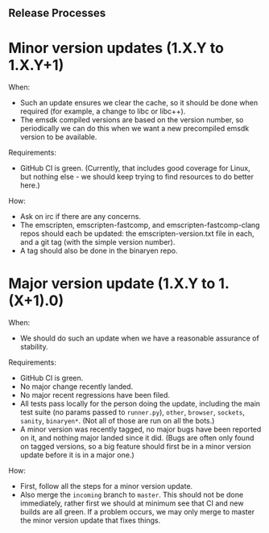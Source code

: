 Release Processes
-----------------


Minor version updates (1.X.Y to 1.X.Y+1)
========================================

When:

 * Such an update ensures we clear the cache, so it should be done when required (for example, a change to libc or libc++).
 * The emsdk compiled versions are based on the version number, so periodically we can do this when we want a new precompiled emsdk version to be available.

Requirements:

 * GitHub CI is green. (Currently, that includes good coverage for Linux, but nothing else - we should keep trying to find resources to do better here.)

How:

 * Ask on irc if there are any concerns.
 * The emscripten, emscripten-fastcomp, and emscripten-fastcomp-clang repos should each be updated: the emscripten-version.txt file in each, and a git tag (with the simple version number).
 * A tag should also be done in the binaryen repo.


Major version update (1.X.Y to 1.(X+1).0)
=========================================

When:

 * We should do such an update when we have a reasonable assurance of stability.

Requirements:

 * GitHub CI is green.
 * No major change recently landed.
 * No major recent regressions have been filed.
 * All tests pass locally for the person doing the update, including the main test suite (no params passed to `runner.py`), `other`, `browser`, `sockets`, `sanity`, `binaryen*`. (Not all of those are run on all the bots.)
 * A minor version was recently tagged, no major bugs have been reported on it, and nothing major landed since it did. (Bugs are often only found on tagged versions, so a big feature should first be in a minor version update before it is in a major one.)

How:

 * First, follow all the steps for a minor version update.
 * Also merge the `incoming` branch to `master`. This should not be done immediately, rather first we should at minimum see that CI and new builds are all green. If a problem occurs, we may only merge to master the minor version update that fixes things.
